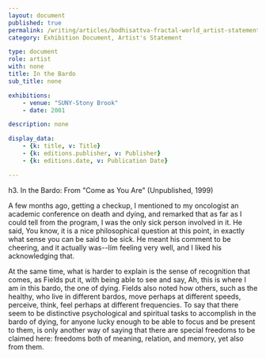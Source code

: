 ```yaml
---
layout: document
published: true
permalink: /writing/articles/bodhisattva-fractal-world_artist-statement.html
category: Exhibition Document, Artist's Statement

type: document
role: artist
with: none
title: In the Bardo
sub_title: none

exhibitions:
    - venue: "SUNY-Stony Brook"
    - date: 2001

description: none

display_data:
    - {k: title, v: Title}
    - {k: editions.publisher, v: Publisher}
    - {k: editions.date, v: Publication Date}

---
```


h3. In the Bardo: From "Come as You Are" (Unpublished, 1999)

A few months ago, getting a checkup, I mentioned to my oncologist an academic conference on death and dying, and remarked that as far as I could tell from the program, I was the only sick person involved in it. He said, You know, it is a nice philosophical question at this point, in exactly what sense you can be said to be sick. He meant his comment to be cheering, and it actually was--Iím feeling very well, and I liked his acknowledging that.

At the same time, what is harder to explain is the sense of recognition that comes, as Fields put it, with being able to see and say, Ah, this is where I am in this bardo, the one of dying. Fields also noted how others, such as the healthy, who live in different bardos, move perhaps at different speeds, perceive, think, feel perhaps at different frequencies. To say that there seem to be distinctive psychological and spiritual tasks to accomplish in the bardo of dying, for anyone lucky enough to be able to focus and be present to them, is only another way of saying that there are special freedoms to be claimed here: freedoms both of meaning, relation, and memory, yet also from them.
